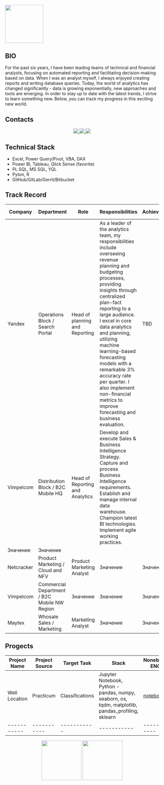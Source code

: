 <div align="left" style="margin: 30px 0">
   <a href="https://github.com/AlexSalty/github-profile-views-counter">
       <img width="125px" src="https://komarev.com/ghpvc/?username=AlexSalty&color=83887b">
   </a>
</div>

## BIO

For the past six years, I have been leading teams of technical and financial analysts, focusing on automated reporting and facilitating decision-making based on data. When I was an analyst myself, I always enjoyed creating reports and writing database queries. Today, the world of analytics has changed significantly - data is growing exponentially, new approaches and tools are emerging. In order to stay up to date with the latest trends, I strive to learn something new. Below, you can track my progress in this exciting new world.


## Contacts

<p align='center'>
   <a href="linkedin_username: alexander-saltykov-04572376">
       <img src="https://img.shields.io/badge/linkedin-%230077B5.svg?&style=for-the-badge&logo=linkedin&logoColor=white"/>
   </a>
   <a href="https://t.me/alex_saltykov">
       <img src="https://img.shields.io/badge/Telegram-2CA5E0?style=for-the-badge&logo=telegram&logoColor=white"/>
   </a>
   <a href="mailto:a.saltykov.spb@gmail.com">
       <img src="https://img.shields.io/badge/Gmail-D14836?style=for-the-badge&logo=gmail&logoColor=white"/>
   </a>
</p>

## Technical Stack
*   Excel, Power Query/Pivot, VBA, DAX
*   Power BI, Tableau, Qlick Sense (favorite)
*   PL SQL, MS SQL, YQL
*   Pyton, R
*   GitHub/GitLab/Gerrit/Bitbucket

## Track Record


| Company | Department | Role | Responsibilities | Achievments |  End/Start Dates  |
|-----------|-----------|-----------|-----------|-----------|---------------|
| Yandex  | Operations Block / Search Portal  | Head of planning and Reporting  | As a leader of the analytics team, my responsibilities include overseeing revenue planning and budgeting processes, providing insights through centralized plan-fact reporting to a large audience. I excel in core data analytics and planning, utilizing machine learning-based forecasting models with a remarkable 3% accuracy rate per quarter. I also implement non-financial metrics to improve forecasting and business evaluation. | TBD  | 2019 - Current Position / 4yrs     |
| Vimpelcom  | Distribution Block / B2C Mobile HQ  | Head of Reporting and Analytics  | Develop and execute Sales & Business Intelligence Strategy. Capture and process Business Intelligence requirements. Establish and manage internal data warehouse. Champion latest BI technologies. Implement agile working practices.
  | Значение  | Значение      |
| Netcracker  | Product Marketing / Cloud and NFV  | Product Marketing Analyst  | Значение  | Значение  | Значение      |
| Vimpelcom  | Commercial Department / B2C Mobile NW Region  | Значение  | Значение  | Значение  | Значение      |
| Maytex  | Whosale Sales / Marketing  | Marketing Analyst  | Значение  | Значение  | Значение      |


## Progects

| Project Name | Project Source | Target Task | Stack | Nonebook ENG | Status |
|-----------|-----------|-----------|-----------|-----------|-----------|
|Well Location|Practicum|Classifications|Jupyter Notebook, Python - pandas, numpy, seaborn, os, tqdm, matplotlib, pandas_profiling, sklearn|[notebook](https://github.com/AlexSalty/Practicum_Data_Sciense/blob/main/p7_well_location_selection.ipynb)|Completed|
|-----------|-----------|-----------|-----------|-----------|-----------|


<p align='center'>
   <a href="https://github-readme-stats.vercel.app/api?username=AlexSalty&show_icons=true&count_private=true">
       <img height=130 src="https://github-readme-stats.vercel.app/api?username=AlexSalty&show_icons=true&count_private=true"/></a>
   <a href="https://github.com/AlexSalty/github-readme-stats">
       <img height=130 src="https://github-readme-stats.vercel.app/api/top-langs/?username=AlexSalty&layout=compact"/></a>
</p>
